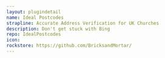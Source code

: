```yaml
---
layout: plugindetail
name: Ideal Postcodes
strapline: Accurate Address Verification for UK Churches
description: Don't get stuck with Bing
repo: IdealPostcodes
icon:
rockstore: https://github.com/BricksandMortar/
---
```

